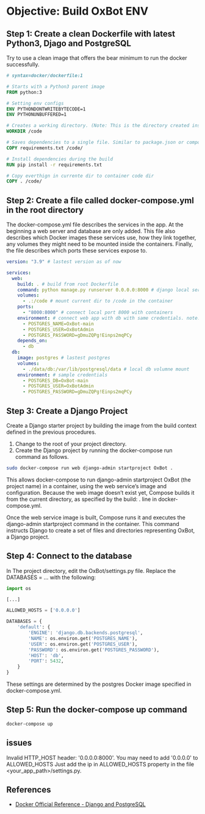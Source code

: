 # **Objective**: Build OxBot ENV

## Step 1: Create a clean Dockerfile with latest Python3, Djago and PostgreSQL

Try to use a clean image that offers the bear minimum to run the docker successfully.

```Dockerfile
# syntax=docker/dockerfile:1

# Starts with a Python3 parent image
FROM python:3

# Setting env configs
ENV PYTHONDONTWRITEBYTECODE=1
ENV PYTHONUNBUFFERED=1

# Creates a working directory. (Note: This is the directory created inside of the build image)
WORKDIR /code

# Saves dependencies to a single file. Similar to package.json or composer
COPY requirements.txt /code/

# Install dependencies during the build
RUN pip install -r requirements.txt

# Copy everthign in currente dir to container code dir
COPY . /code/
```

## Step 2: Create a file called docker-compose.yml in the root directory

The docker-compose.yml file describes the services in the app. At the beginning a web server and database are only added. This file also describes which Docker images these services use, how they link together, any volumes they might need to be mounted inside the containers. Finally, the file describes which ports these services expose to.

```yml
version: "3.9" # lastest version as of now

services:
  web:
    build: . # build from root Dockerfile
    command: python manage.py runserver 0.0.0.0:8000 # django local server port
    volumes:
      - .:/code # mount current dir to /code in the container
    ports:
      - "8000:8000" # connect local port 8000 with containers
    environment: # connect web app with db with same credentials. note: need to be refactored for security reason a bit later.
      - POSTGRES_NAME=OxBot-main
      - POSTGRES_USER=OxBotAdmin
      - POSTGRES_PASSWORD=gDmuZQPg!Einps2mqPCy
    depends_on:
      - db
  db:
    image: postgres # lastest postgres
    volumes:
      - ./data/db:/var/lib/postgresql/data # local db volumne mount
    environment: # sample credentials
      - POSTGRES_DB=OxBot-main
      - POSTGRES_USER=OxBotAdmin
      - POSTGRES_PASSWORD=gDmuZQPg!Einps2mqPCy
```

## Step 3: Create a Django Project

Create a Django starter project by building the image from the build context defined in the previous procedures.

1. Change to the root of your project directory.
2. Create the Django project by running the docker-compose run command as follows.

```sh
sudo docker-compose run web django-admin startproject OxBot .
```

This allows docker-compose to run django-admin startproject OxBot (the project name) in a container, using the web service’s image and configuration. Because the web image doesn’t exist yet, Compose builds it from the current directory, as specified by the build: . line in docker-compose.yml.

Once the web service image is built, Compose runs it and executes the django-admin startproject command in the container. This command instructs Django to create a set of files and directories representing OxBot, a Django project.

## Step 4: Connect to the database

In The project directory, edit the OxBot/settings.py file.
Replace the DATABASES = ... with the following:

```py
import os

[...]

ALLOWED_HOSTS = ['0.0.0.0']

DATABASES = {
    'default': {
        'ENGINE': 'django.db.backends.postgresql',
        'NAME': os.environ.get('POSTGRES_NAME'),
        'USER': os.environ.get('POSTGRES_USER'),
        'PASSWORD': os.environ.get('POSTGRES_PASSWORD'),
        'HOST': 'db',
        'PORT': 5432,
    }
}
```

These settings are determined by the postgres Docker image specified in docker-compose.yml.

## Step 5: Run the docker-compose up command

```sh
docker-compose up
```

## issues

Invalid HTTP_HOST header: '0.0.0.0:8000'. You may need to add '0.0.0.0' to ALLOWED_HOSTS
Just add the ip in ALLOWED_HOSTS property in the file <your_app_path>/settings.py.

## References

- [Docker Official Reference - Django and PostgreSQL](https://docs.docker.com/samples/django/)
